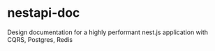 # nestapi-doc
Design documentation for a highly performant nest.js application with CQRS, Postgres, Redis
